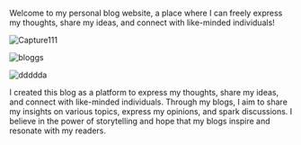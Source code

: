 Welcome to my personal blog website, a place where I can freely express my thoughts, share my ideas, and connect with like-minded individuals!


![Capture111](https://user-images.githubusercontent.com/128981674/231527238-07eba74c-78d2-4f29-9e8d-f5966eb7defa.PNG)


![bloggs](https://user-images.githubusercontent.com/128981674/231528835-dfd1c785-d806-4be4-add8-d088ecaacd7c.PNG)


![ddddda](https://user-images.githubusercontent.com/128981674/231529113-431e3376-a87a-45cf-be70-df58b87ec72c.PNG)



I created this blog as a platform to express my thoughts, share my ideas, and connect with like-minded individuals. Through my blogs, I aim to share my insights on various topics, express my opinions, and spark discussions. I believe in the power of storytelling and hope that my blogs inspire and resonate with my readers.

